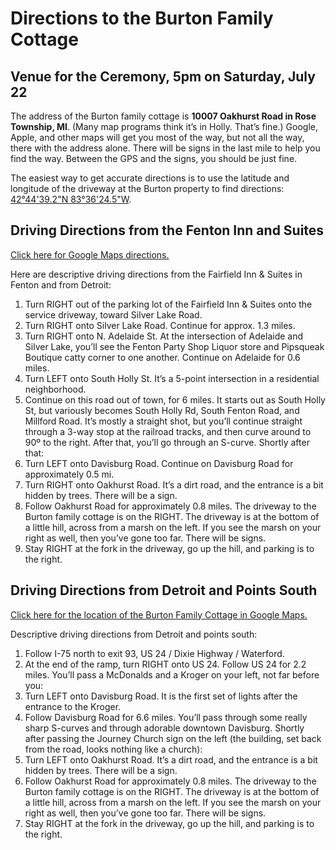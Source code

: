 # Directions to the Burton Family Cottage
## Venue for the Ceremony, 5pm on Saturday, July 22
The address of the Burton family cottage is **10007 Oakhurst Road in Rose Township, MI**. (Many map programs think it’s in Holly. That’s fine.) Google, Apple, and other maps will get you most of the way, but not all the way, there with the address alone. There will be signs in the last mile to help you find the way. Between the GPS and the signs, you should be just fine.

The easiest way to get accurate directions is to use the latitude and longitude of the driveway at the Burton property to find directions: [42°44'39.2"N 83°36'24.5"W][1].

## Driving Directions from the Fenton Inn and Suites
[Click here for Google Maps directions.][2]

Here are descriptive driving directions from the Fairfield Inn & Suites in Fenton and from Detroit:
1. Turn RIGHT out of the parking lot of the Fairfield Inn & Suites onto the service driveway, toward Silver Lake Road.
2. Turn RIGHT onto Silver Lake Road. Continue for approx. 1.3 miles.
3. Turn RIGHT onto N. Adelaide St. At the intersection of Adelaide and Silver Lake, you’ll see the Fenton Party Shop Liquor store and Pipsqueak Boutique catty corner to one another. Continue on Adelaide for 0.6 miles.
4. Turn LEFT onto South Holly St. It’s a 5-point intersection in a residential neighborhood.
5. Continue on this road out of town, for 6 miles. It starts out as South Holly St, but variously becomes South Holly Rd, South Fenton Road, and Millford Road. It’s mostly a straight shot, but you’ll continue straight through a 3-way stop at the railroad tracks, and then curve around to 90º to the right. After that, you’ll go through an S-curve. Shortly after that:
6. Turn LEFT onto Davisburg Road. Continue on Davisburg Road for approximately 0.5 mi.
7. Turn RIGHT onto Oakhurst Road. It’s a dirt road, and the entrance is a bit hidden by trees. There will be a sign.
8. Follow Oakhurst Road for approximately 0.8 miles. The driveway to the Burton family cottage is on the RIGHT. The driveway is at the bottom of a little hill, across from a marsh on the left. If you see the marsh on your right as well, then you’ve gone too far. There will be signs.
9. Stay RIGHT at the fork in the driveway, go up the hill, and parking is to the right.

## Driving Directions from Detroit and Points South
[Click here for the location of the Burton Family Cottage in Google Maps.][3]

Descriptive driving directions from Detroit and points south:
1. Follow I-75 north to exit 93, US 24 / Dixie Highway / Waterford.
2. At the end of the ramp, turn RIGHT onto US 24. Follow US 24 for 2.2 miles. You’ll pass a McDonalds and a Kroger on your left, not far before you:
3. Turn LEFT onto Davisburg Road. It is the first set of lights after the entrance to the Kroger.
4. Follow Davisburg Road for 6.6 miles. You’ll pass through some really sharp S-curves and through adorable downtown Davisburg. Shortly after passing the Journey Church sign on the left (the building, set back from the road, looks nothing like a church):
5. Turn LEFT onto Oakhurst Road. It’s a dirt road, and the entrance is a bit hidden by trees. There will be a sign.
6. Follow Oakhurst Road for approximately 0.8 miles. The driveway to the Burton family cottage is on the RIGHT. The driveway is at the bottom of a little hill, across from a marsh on the left. If you see the marsh on your right as well, then you’ve gone too far. There will be signs.
7. Stay RIGHT at the fork in the driveway, go up the hill, and parking is to the right.  



[1]:	https://www.google.com/maps/place/42%C2%B044'39.2%22N+83%C2%B036'24.5%22W/@42.7442261,-83.6089943,563m/data=!3m2!1e3!4b1!4m5!3m4!1s0x0:0x0!8m2!3d42.7442222!4d-83.6068056?hl=en
[2]:	https://www.google.com/maps/dir/Fairfield+Inn+%26+Suites+by+Marriott+Flint+Fenton,+3125+W+Silver+Lake+Rd,+Fenton,+MI+48430/42.7442222,-83.6068056/@42.7681115,-83.750294,21523m/am=t/data=!3m2!1e3!4b1!4m8!4m7!1m5!1m1!1s0x882365a5d8106a9f:0x56fca6db4099edaf!2m2!1d-83.731983!2d42.802485!1m0?hl=en
[3]:	https://www.google.com/maps/place/42%C2%B044'39.2%22N+83%C2%B036'24.5%22W/@42.7442261,-83.6089943,563m/data=!3m2!1e3!4b1!4m5!3m4!1s0x0:0x0!8m2!3d42.7442222!4d-83.6068056?hl=en